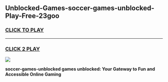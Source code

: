 
## Unblocked-Games-soccer-games-unblocked-Play-Free-23goo
<h3>
<a href="https://premium76.site?title=soccer-games-unblocked&ref=23A">CLICK TO PLAY</a></h3>
<hr>

<h3>
<a href="https://premium76.site?title=soccer-games-unblocked&ref=23A">CLICK 2 PLAY</a>
  
</h3>

<a href="https://premium76.site?title=soccer-games-unblocked&ref=23A"><img src="https://clearcache.store/games.png"></a>


**soccer-games-unblocked games unblocked: Your Gateway to Fun and Accessible Online Gaming**
